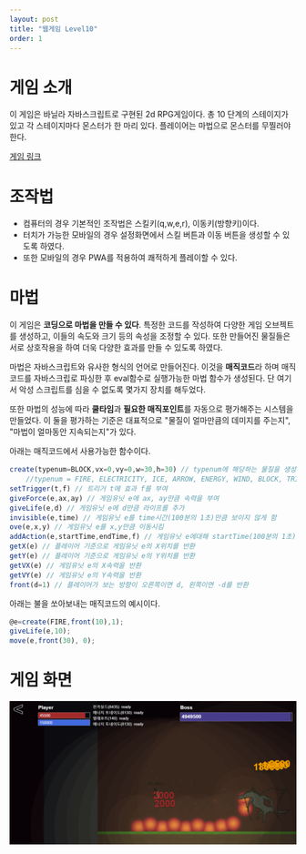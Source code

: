 ```yaml
---
layout: post
title: "웹게임 Level10"
order: 1
---
```

# 게임 소개

이 게임은 바닐라 자바스크립트로 구현된 2d RPG게임이다. 총 10 단계의 스테이지가 있고 각 스테이지마다 몬스터가 한 마리 있다. 플레이어는 마법으로 몬스터를 무찔러야한다.

[게임 링크](https://ijun17.github.io/Level10/)

# 조작법

* 컴퓨터의 경우 기본적인 조작법은 스킬키(q,w,e,r), 이동키(방향키)이다.
* 터치가 가능한 모바일의 경우 설정화면에서 스킬 버튼과 이동 버튼을 생성할 수 있도록 하였다. 
* 또한 모바일의 경우 PWA를 적용하여 쾌적하게 플레이할 수 있다.

# 마법

이 게임은 **코딩으로 마법을 만들 수 있다**. 특정한 코드를 작성하여 다양한 게임 오브젝트를 생성하고, 이들의 속도와 크기 등의 속성을 조정할 수 있다. 또한 만들어진 물질들은 서로 상호작용을 하여 더욱 다양한 효과를 만들 수 있도록 하였다. 

마법은 자바스크립트와 유사한 형식의 언어로 만들어진다. 이것을 **매직코드**라 하며 매직코드를 자바스크립로 파싱한 후 eval함수로 실행가능한 마법 함수가 생성된다. 단 여기서 악성 스크립트를 심을 수 없도록 몇가지 장치를 해두었다.

또한 마법의 성능에 따라 **쿨타임**과 **필요한 매직포인트**를 자동으로 평가해주는 시스템을 만들었다. 이 둘을 평가하는 기준은 대표적으로 "물질이 얼마만큼의 데미지를 주는지", "마법이 얼마동안 지속되는지"가 있다.

아래는 매직코드에서 사용가능한 함수이다.

```js
create(typenum=BLOCK,vx=0,vy=0,w=30,h=30) // typenum에 해당하는 물질을 생성하여, 속도를 vx,vy만큼 크기를 w,h만큼 조정
    //typenum = FIRE, ELECTRICITY, ICE, ARROW, ENERGY, WIND, BLOCK, TRIGGER
setTrigger(t,f) // 트리거 t에 효과 f를 부여
giveForce(e,ax,ay) // 게임유닛 e에 ax, ay만큼 속력을 부여
giveLife(e,d) // 게임유닛 e에 d만큼 라이프를 추가
invisible(e,time) // 게임유닛 e를 time시간(100분의 1초)만큼 보이지 않게 함
ove(e,x,y) // 게임유닛 e를 x,y만큼 이동시킴
addAction(e,startTime,endTime,f) // 게임유닛 e에대해 startTime(100분의 1초)부터 endTime(100분의 1초)까지 행동 f를 하게 함
getX(e) // 플레이어 기준으로 게임유닛 e의 X위치를 반환 
getY(e) // 플레이어 기준으로 게임유닛 e의 Y위치를 반환 
getVX(e) // 게임유닛 e의 X속력을 반환
getVY(e) // 게임유닛 e의 Y속력을 반환
front(d=1) // 플레이어가 보는 방향이 오른쪽이면 d, 왼쪽이면 -d를 반환
```

아래는 불을 쏘아보내는 매직코드의 예시이다.

```js
@e=create(FIRE,front(10),1);
giveLife(e,10);
move(e,front(30), 0);
```

# 게임 화면

![image](https://github.com/ijun17/Level10/blob/master/resource/readme/fight%20monster.png?raw=true)